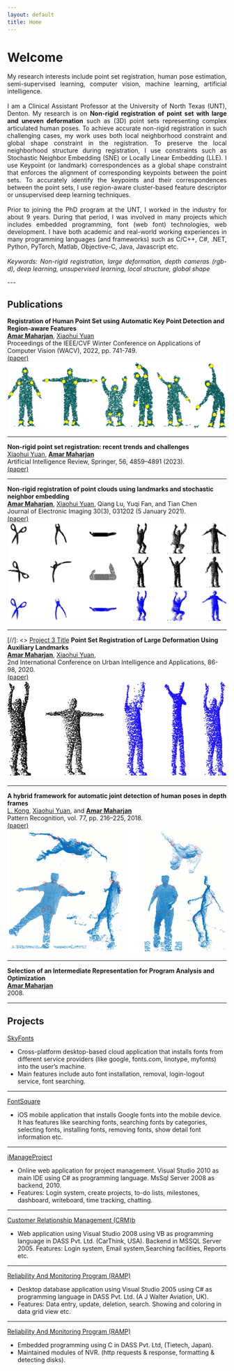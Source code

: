 ```yaml
---
layout: default
title: Home
---
```


# Welcome
<p align="justify">
    My research interests include point set registration, human pose estimation, semi-supervised learning, computer vision, machine learning, artificial intelligence.
    <br /><br /> 
    I am a Clinical Assistant Professor at the University of North Texas (UNT), Denton. My research is on <b>Non-rigid registration of point set with large and uneven deformation</b> such as (3D) point sets representing complex articulated human poses. To achieve accurate non-rigid registration in such challenging cases, my work uses both local neighborhood constraint and global shape constraint in the registration. To preserve the local neighborhood structure during registration, I use constraints such as Stochastic Neighbor Embedding (SNE) or Locally Linear Embedding (LLE). I use Keypoint (or landmark) correspondences as a global shape constraint that enforces the alignment of corresponding keypoints between the point sets. To accurately identify the keypoints and their correspondences between the point sets, I use region-aware cluster-based feature descriptor or unsupervised deep learning techniques.
    <br /><br />
    Prior to joining the PhD program at the UNT, I worked in the industry for about 9 years. During that period, I was involved in many projects which includes embedded programming, font (web font) technologies, web development. I have both academic and real-world working experiences in many programming languages (and frameworks) such as C/C++, C#, .NET, Python, PyTorch, Matlab, Objective-C, Java, Javascript etc.
    <br /><br />
    <em>Keywords: Non-rigid registration, large deformation, depth cameras (rgb-d), deep learning, unsupervised learning, local structure, global shape</em>
</p>
---

## Publications

**Registration of Human Point Set using Automatic Key Point Detection and Region-aware Features** <br />
[**Amar Maharjan**](), [Xiaohui Yuan](https://scholar.google.com/citations?user=4F2la7sAAAAJ&hl=en) <br />
Proceedings of the IEEE/CVF Winter Conference on Applications of Computer Vision (WACV), 2022, pp. 741-749. <br />
[(paper)](https://openaccess.thecvf.com/content/WACV2022/papers/Maharjan_Registration_of_Human_Point_Set_Using_Automatic_Key_Point_Detection_WACV_2022_paper.pdf) <br />
![KPIden](images/kpiden.jpg)

---
**Non-rigid point set registration: recent trends and challenges** <br />
[Xiaohui Yuan](https://scholar.google.com/citations?user=4F2la7sAAAAJ&hl=en), [**Amar Maharjan**]() <br />
Artificial Intelligence Review, Springer, 56, 4859–4891 (2023). <br />
[(paper)]("https://link.springer.com/article/10.1007/s10462-022-10292-4) <br />

---
**Non-rigid registration of point clouds using landmarks and stochastic neighbor embedding** <br />
[**Amar Maharjan**](), [Xiaohui Yuan](https://scholar.google.com/citations?user=4F2la7sAAAAJ&hl=en), Qiang Lu, Yuqi Fan, and Tian Chen <br />
Journal of Electronic Imaging 30(3), 031202 (5 January 2021). <br />
[(paper)](https://doi.org/10.1117/1.JEI.30.3.031202) <br />
![Non-rigid](images/nreg.png)

---
[//]: <> [Project 3 Title](http://example.com/)
**Point Set Registration of Large Deformation Using Auxiliary Landmarks** <br />
[**Amar Maharjan**](), [Xiaohui Yuan](https://scholar.google.com/citations?user=4F2la7sAAAAJ&hl=en), <br />
2nd International Conference on Urban Intelligence and Applications, 86-98, 2020. <br />
[(paper)](https://link.springer.com/chapter/10.1007/978-981-33-4601-7_9) <br />
![LargeDeform](images/largeDeform.png)

---
**A hybrid framework for automatic joint detection of human poses in depth frames** <br />
[L. Kong](https://scholar.google.com/citations?user=XBTLbyQAAAAJ&hl=en), [Xiaohui Yuan](https://scholar.google.com/citations?user=4F2la7sAAAAJ&hl=en), and [**Amar Maharjan**]() <br />
Pattern Recognition, vol. 77, pp. 216–225, 2018. <br />
[(paper)](https://www.sciencedirect.com/science/article/abs/pii/S0031320317305162) <br />
![HumanPoses](images/humanPoses.png)

---
**Selection of an Intermediate Representation for Program Analysis and Optimization** <br />
[**Amar Maharjan**]() <br />
2008.

---


## Projects

[SkyFonts](https://skyfonts.com/)
* Cross-platform desktop-based cloud application that installs fonts from different service providers (like google, fonts.com, linotype, myfonts) into the user’s machine.
* Main features include auto font installation, removal, login-logout service, font searching.

---
[FontSquare]()
* iOS mobile application that installs Google fonts into the mobile device. It has features like searching fonts, searching fonts by categories, selecting fonts, installing fonts, removing fonts, show detail font information etc.

---
[iManageProject]()
* Online web application for project management. Visual Studio 2010 as main IDE using C# as programming language. MsSql Server 2008 as backend, 2010.
* Features: Login system, create projects, to-do lists, milestones, dashboard, writeboard, time tracking, chatting.

---
[Customer Relationship Management (CRM)b]()
* Web application using Visual Studio 2008 using VB as programming language in DASS Pvt. Ltd. (CarThink, USA). Backend in MSSQL Server 2005. Features: Login system, Email system,Searching facilities, Reports etc.

---
[Reliability And Monitoring Program (RAMP)]()
* Desktop database application using Visual Studio 2005 using C# as programming language in DASS Pvt. Ltd. (A J Walter Aviation, UK).
* Features: Data entry, update, deletion, search. Showing and coloring in data grid view etc.

---
[Reliability And Monitoring Program (RAMP)]()
* Embedded programming using C in DASS Pvt. Ltd, (Tietech, Japan).
* Maintained modules of NVR. (http requests & response, formatting & detecting disks).
